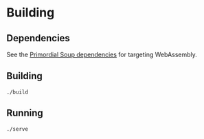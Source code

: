 # Building

## Dependencies

See the [Primordial Soup dependencies](../primordialsoup/docs/building.md#Dependencies) for targeting WebAssembly.

## Building

```
./build
```

## Running

```
./serve
```
